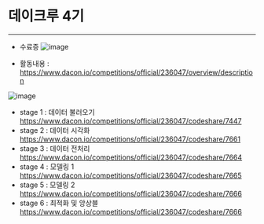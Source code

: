 # 데이크루 4기
---
- 수료증
![image](https://github.com/user-attachments/assets/d5cc5504-c455-4f2d-a238-85d368bcd0ac)


- 활동내용 : https://www.dacon.io/competitions/official/236047/overview/description
  
![image](https://github.com/user-attachments/assets/fa797222-0ef2-4187-b505-28e1029ce0f7)


- stage 1 : 데이터 불러오기 https://www.dacon.io/competitions/official/236047/codeshare/7447
- stage 2 : 데이터 시각화 https://www.dacon.io/competitions/official/236047/codeshare/7661
- stage 3 : 데이터 전처리 https://www.dacon.io/competitions/official/236047/codeshare/7664
- stage 4 : 모델링 1 https://www.dacon.io/competitions/official/236047/codeshare/7665
- stage 5 : 모델링 2 https://www.dacon.io/competitions/official/236047/codeshare/7666
- stage 6 : 최적화 및 앙상블 https://www.dacon.io/competitions/official/236047/codeshare/7666
